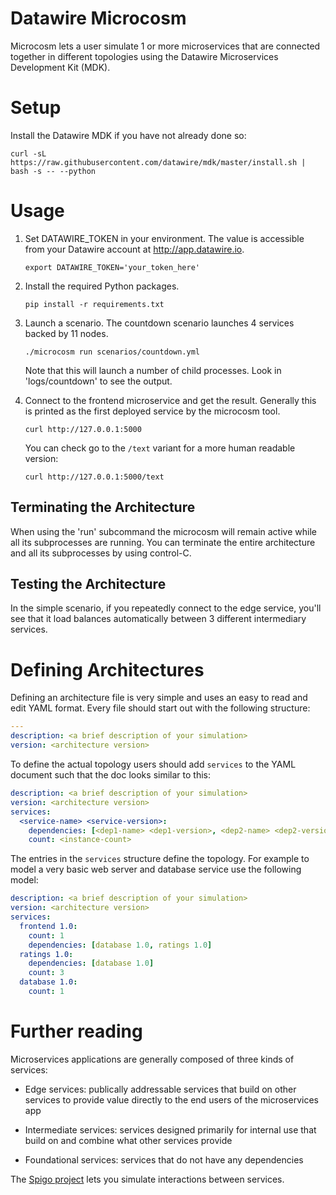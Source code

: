 # Datawire Microcosm

Microcosm lets a user simulate 1 or more microservices that are
connected together in different topologies using the Datawire
Microservices Development Kit (MDK).

# Setup 

Install the Datawire MDK if you have not already done so:

`curl -sL https://raw.githubusercontent.com/datawire/mdk/master/install.sh | bash -s -- --python`

# Usage

1. Set DATAWIRE_TOKEN in your environment. The value is accessible
   from your Datawire account at http://app.datawire.io.

   `export DATAWIRE_TOKEN='your_token_here'`

2. Install the required Python packages.

   `pip install -r requirements.txt`

3. Launch a scenario. The countdown scenario launches 4 services
   backed by 11 nodes.

   `./microcosm run scenarios/countdown.yml`

   Note that this will launch a number of child processes. Look in
   'logs/countdown' to see the output.

4. Connect to the frontend microservice and get the result. Generally
   this is printed as the first deployed service by the microcosm tool.

   `curl http://127.0.0.1:5000`

   You can check go to the `/text` variant for a more human readable
   version:

   `curl http://127.0.0.1:5000/text`
   
## Terminating the Architecture

When using the 'run' subcommand the microcosm will remain active while
all its subprocesses are running. You can terminate the entire
architecture and all its subprocesses by using control-C.

## Testing the Architecture

In the simple scenario, if you repeatedly connect to the edge service,
you'll see that it load balances automatically between 3 different
intermediary services.

# Defining Architectures

Defining an architecture file is very simple and uses an easy to read
and edit YAML format. Every file should start out with the following
structure:

```yaml
---
description: <a brief description of your simulation>
version: <architecture version>
```

To define the actual topology users should add `services` to the YAML
document such that the doc looks similar to this:

```yaml
description: <a brief description of your simulation>
version: <architecture version>
services:
  <service-name> <service-version>:
    dependencies: [<dep1-name> <dep1-version>, <dep2-name> <dep2-version, ...]
    count: <instance-count>
```

The entries in the `services` structure define the topology. For
example to model a very basic web server and database service use the
following model:

```yaml
description: <a brief description of your simulation>
version: <architecture version>
services:
  frontend 1.0:
    count: 1
    dependencies: [database 1.0, ratings 1.0]
  ratings 1.0:
    dependencies: [database 1.0]
    count: 3
  database 1.0:
    count: 1
```

# Further reading

Microservices applications are generally composed of three kinds of
services:

* Edge services: publically addressable services that build on other
services to provide value directly to the end users of the
microservices app

* Intermediate services: services designed primarily for internal use
that build on and combine what other services provide

* Foundational services: services that do not have any dependencies

The [Spigo project](https://github.com/adrianco/spigo) lets you
simulate interactions between services.
